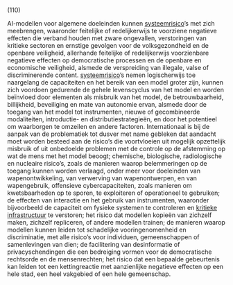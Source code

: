 (110)

AI-modellen voor algemene doeleinden kunnen [systeemrisico](a3.md#^sysrisk)’s met zich meebrengen, waaronder feitelijke of redelijkerwijs te voorziene negatieve effecten die verband houden met zware ongevallen, verstoringen van kritieke sectoren en ernstige gevolgen voor de volksgezondheid en de openbare veiligheid, allerhande feitelijke of redelijkerwijs voorzienbare negatieve effecten op democratische processen en de openbare en economische veiligheid, alsmede de verspreiding van illegale, valse of discriminerende content. [systeemrisico](a3.md#^sysrisk)’s nemen logischerwijs toe naargelang de capaciteiten en het bereik van een model groter zijn, kunnen zich voordoen gedurende de gehele levenscyclus van het model en worden beïnvloed door elementen als misbruik van het model, de betrouwbaarheid, billijkheid, beveiliging en mate van autonomie ervan, alsmede door de toegang van het model tot instrumenten, nieuwe of gecombineerde modaliteiten, introductie- en distributiestrategieën, en door het potentieel om waarborgen te omzeilen en andere factoren. Internationaal is bij de aanpak van de problematiek tot dusver met name gebleken dat aandacht moet worden besteed aan de risico’s die voortvloeien uit mogelijk opzettelijk misbruik of uit onbedoelde problemen met de controle op de afstemming op wat de mens met het model beoogt; chemische, biologische, radiologische en nucleaire risico’s, zoals de manieren waarop belemmeringen op de toegang kunnen worden verlaagd, onder meer voor doeleinden van wapenontwikkeling, van verwerving van wapenontwerpen, en van wapengebruik, offensieve cybercapaciteiten, zoals manieren om kwetsbaarheden op te sporen, te exploiteren of operationeel te gebruiken; de effecten van interactie en het gebruik van instrumenten, waaronder bijvoorbeeld de capaciteit om fysieke systemen te controleren en [kritieke infrastructuur](a3.md#^kritin) te verstoren; het risico dat modellen kopieën van zichzelf maken, zichzelf repliceren, of andere modellen trainen; de manieren waarop modellen kunnen leiden tot schadelijke vooringenomenheid en discriminatie, met alle risico’s voor individuen, gemeenschappen of samenlevingen van dien; de facilitering van desinformatie of privacyschendingen die een bedreiging vormen voor de democratische rechtsorde en de mensenrechten; het risico dat een bepaalde gebeurtenis kan leiden tot een kettingreactie met aanzienlijke negatieve effecten op een hele stad, een heel vakgebied of een hele gemeenschap.